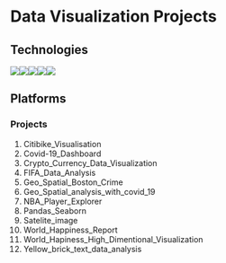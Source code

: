 Data Visualization Projects
===========================

## Technologies

<div style="display:flex; margin: auto;">
  <img src="https://img.shields.io/badge/Python-3776AB?style=for-the-badge&logo=python&logoColor=white">
  <img src="https://img.shields.io/badge/Plotly-239120?style=for-the-badge&logo=plotly&logoColor=white"> 
  <img src="https://img.shields.io/badge/Numpy-777BB4?style=for-the-badge&logo=numpy&logoColor=white">  
  <img src="https://img.shields.io/badge/Pandas-2C2D72?style=for-the-badge&logo=pandas&logoColor=white">
  <img src="https://img.shields.io/badge/Jupyter-F37626.svg?&style=for-the-badge&logo=Jupyter&logoColor=white">
</div>

## Platforms

### Projects

1) Citibike_Visualisation
2) Covid-19_Dashboard
3) Crypto_Currency_Data_Visualization
4) FIFA_Data_Analysis
5) Geo_Spatial_Boston_Crime
6) Geo_Spatial_analysis_with_covid_19
7) NBA_Player_Explorer
8) Pandas_Seaborn
9) Satelite_image
10) World_Happiness_Report
11) World_Hapiness_High_Dimentional_Visualization
12) Yellow_brick_text_data_analysis

